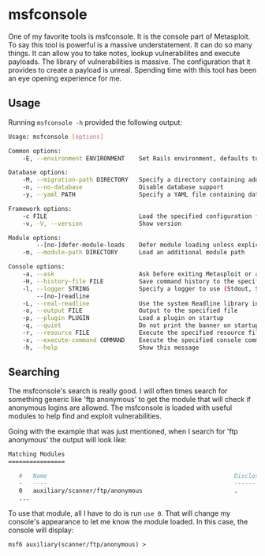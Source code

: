 # msfconsole

One of my favorite tools is msfconsole. It is the console part of Metasploit. To say this tool is powerful is a massive understatement. It can do so many things. It can allow you to take notes, lookup vulnerabilites and execute payloads. The library of vulnerabilities is massive. The configuration that it provides to create a payload is unreal. Spending time with this tool has been an eye opening experience for me.

## Usage

Running `msfconsole -h` provided the following output:

```bash
Usage: msfconsole [options]

Common options:
    -E, --environment ENVIRONMENT    Set Rails environment, defaults to RAIL_ENV environment variable or 'production'

Database options:
    -M, --migration-path DIRECTORY   Specify a directory containing additional DB migrations
    -n, --no-database                Disable database support
    -y, --yaml PATH                  Specify a YAML file containing database settings

Framework options:
    -c FILE                          Load the specified configuration file
    -v, -V, --version                Show version

Module options:
        --[no-]defer-module-loads    Defer module loading unless explicitly asked
    -m, --module-path DIRECTORY      Load an additional module path

Console options:
    -a, --ask                        Ask before exiting Metasploit or accept 'exit -y'
    -H, --history-file FILE          Save command history to the specified file
    -l, --logger STRING              Specify a logger to use (Stdout, StdoutWithoutTimestamps, TimestampColorlessFlatfile, Flatfile, Stderr)
        --[no-]readline
    -L, --real-readline              Use the system Readline library instead of RbReadline
    -o, --output FILE                Output to the specified file
    -p, --plugin PLUGIN              Load a plugin on startup
    -q, --quiet                      Do not print the banner on startup
    -r, --resource FILE              Execute the specified resource file (- for stdin)
    -x, --execute-command COMMAND    Execute the specified console commands (use ; for multiples)
    -h, --help                       Show this message
```

## Searching

The msfconsole's search is really good. I will often times search for something generic like 'ftp anonymous' to get the module that will check if anonymous logins are allowed. The msfconsole is loaded with useful modules to help find and exploit vulnerabilities.

Going with the example that was just mentioned, when I search for 'ftp anonymous' the output will look like:

```bash
Matching Modules
================

   #   Name                                                     Disclosure Date  Rank    Check  Description
   -   ----                                                     ---------------  ----    -----  -----------
   0   auxiliary/scanner/ftp/anonymous                          .                normal  No     Anonymous FTP Access Detection
   ...
```

To use that module, all I have to do is run `use 0`. That will change my console's appearance to let me know the module loaded. In this case, the console will display:

`msf6 auxiliary(scanner/ftp/anonymous) > `
